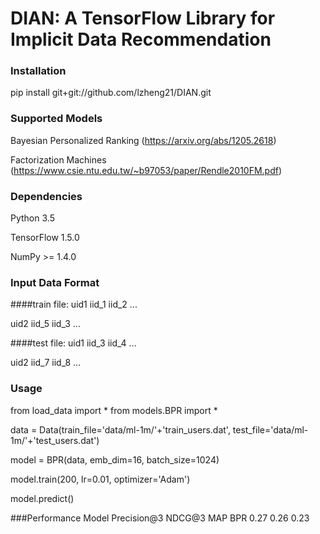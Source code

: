# DIAN: A TensorFlow Library for Implicit Data Recommendation


### Installation
pip install git+git://github.com/lzheng21/DIAN.git

### Supported Models
Bayesian Personalized Ranking (https://arxiv.org/abs/1205.2618)

Factorization Machines (https://www.csie.ntu.edu.tw/~b97053/paper/Rendle2010FM.pdf)
### Dependencies
Python 3.5

TensorFlow 1.5.0

NumPy >= 1.4.0

### Input Data Format
####train file:
uid1 iid_1 iid_2 ...

uid2 iid_5 iid_3 ...

####test file:
uid1 iid_3 iid_4 ...

uid2 iid_7 iid_8 ...

### Usage
from load_data import *
from models.BPR import *

data = Data(train_file='data/ml-1m/'+'train_users.dat', test_file='data/ml-1m/'+'test_users.dat')

model = BPR(data, emb_dim=16, batch_size=1024)

model.train(200, lr=0.01, optimizer='Adam')

model.predict()

###Performance
    Model   Precision@3 NDCG@3  MAP
    BPR     0.27        0.26    0.23

